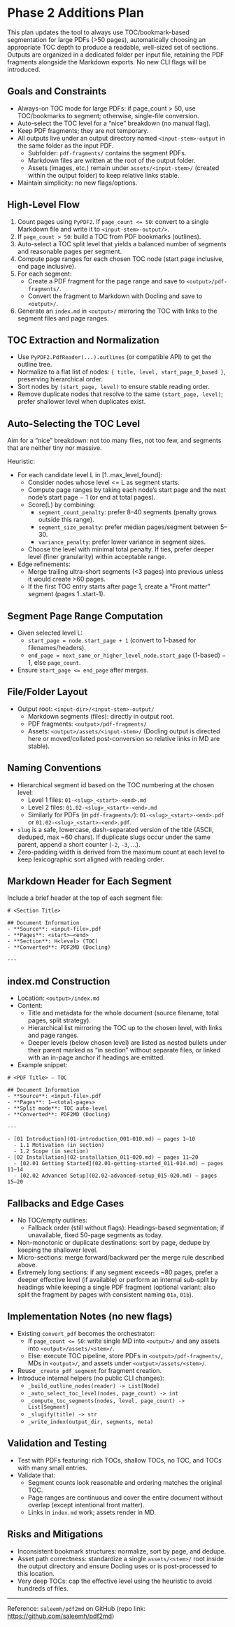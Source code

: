 # Phase 2 Additions Plan

This plan updates the tool to always use TOC/bookmark-based segmentation for large PDFs (>50 pages), automatically choosing an appropriate TOC depth to produce a readable, well-sized set of sections. Outputs are organized in a dedicated folder per input file, retaining the PDF fragments alongside the Markdown exports. No new CLI flags will be introduced.

## Goals and Constraints
- Always-on TOC mode for large PDFs: if page_count > 50, use TOC/bookmarks to segment; otherwise, single-file conversion.
- Auto-select the TOC level for a “nice” breakdown (no manual flag).
- Keep PDF fragments; they are not temporary.
- All outputs live under an output directory named `<input-stem>-output` in the same folder as the input PDF.
  - Subfolder: `pdf-fragments/` contains the segment PDFs.
  - Markdown files are written at the root of the output folder.
  - Assets (images, etc.) remain under `assets/<input-stem>/` (created within the output folder) to keep relative links stable.
- Maintain simplicity: no new flags/options.

## High-Level Flow
1. Count pages using `PyPDF2`. If `page_count <= 50`: convert to a single Markdown file and write it to `<input-stem>-output/>`.
2. If `page_count > 50`: build a TOC from PDF bookmarks (outlines).
3. Auto-select a TOC split level that yields a balanced number of segments and reasonable pages per segment.
4. Compute page ranges for each chosen TOC node (start page inclusive, end page inclusive).
5. For each segment:
   - Create a PDF fragment for the page range and save to `<output>/pdf-fragments/`.
   - Convert the fragment to Markdown with Docling and save to `<output>/`.
6. Generate an `index.md` in `<output>/` mirroring the TOC with links to the segment files and page ranges.

## TOC Extraction and Normalization
- Use `PyPDF2.PdfReader(...).outlines` (or compatible API) to get the outline tree.
- Normalize to a flat list of nodes: `{ title, level, start_page_0_based }`, preserving hierarchical order.
- Sort nodes by `(start_page, level)` to ensure stable reading order.
- Remove duplicate nodes that resolve to the same `(start_page, level)`; prefer shallower level when duplicates exist.

## Auto-Selecting the TOC Level
Aim for a “nice” breakdown: not too many files, not too few, and segments that are neither tiny nor massive.

Heuristic:
- For each candidate level L in [1..max_level_found]:
  - Consider nodes whose level <= L as segment starts.
  - Compute page ranges by taking each node’s start page and the next node’s start page − 1 (or end at total pages).
  - Score(L) by combining:
    - `segment_count_penalty`: prefer 8–40 segments (penalty grows outside this range).
    - `segment_size_penalty`: prefer median pages/segment between 5–30.
    - `variance_penalty`: prefer lower variance in segment sizes.
  - Choose the level with minimal total penalty. If ties, prefer deeper level (finer granularity) within acceptable range.
- Edge refinements:
  - Merge trailing ultra-short segments (<3 pages) into previous unless it would create >60 pages.
  - If the first TOC entry starts after page 1, create a “Front matter” segment (pages 1..start-1).

## Segment Page Range Computation
- Given selected level L:
  - `start_page = node.start_page + 1` (convert to 1-based for filenames/headers).
  - `end_page = next_same_or_higher_level_node.start_page` (1-based) − 1, else `page_count`.
- Ensure `start_page <= end_page` after merges.

## File/Folder Layout
- Output root: `<input-dir>/<input-stem>-output/`
  - Markdown segments (files): directly in output root.
  - PDF fragments: `<output>/pdf-fragments/`
  - Assets: `<output>/assets/<input-stem>/` (Docling output is directed here or moved/collated post-conversion so relative links in MD are stable).

## Naming Conventions
- Hierarchical segment id based on the TOC numbering at the chosen level:
  - Level 1 files: `01-<slug>_<start>-<end>.md`
  - Level 2 files: `01.02-<slug>_<start>-<end>.md`
  - Similarly for PDFs (in `pdf-fragments/`): `01-<slug>_<start>-<end>.pdf` or `01.02-<slug>_<start>-<end>.pdf`.
- `slug` is a safe, lowercase, dash-separated version of the title (ASCII, deduped, max ~60 chars). If duplicate slugs occur under the same parent, append a short counter (`-2`, `-3`, …).
- Zero-padding width is derived from the maximum count at each level to keep lexicographic sort aligned with reading order.

## Markdown Header for Each Segment
Include a brief header at the top of each segment file:

```
# <Section Title>

## Document Information
- **Source**: <input-file>.pdf
- **Pages**: <start>–<end>
- **Section**: H<level> (TOC)
- **Converted**: PDF2MD (Docling)

---
```

## index.md Construction
- Location: `<output>/index.md`
- Content:
  - Title and metadata for the whole document (source filename, total pages, split strategy).
  - Hierarchical list mirroring the TOC up to the chosen level, with links and page ranges.
  - Deeper levels (below chosen level) are listed as nested bullets under their parent marked as “in section” without separate files, or linked with an in-page anchor if headings are emitted.
- Example snippet:

```
# <PDF Title> — TOC

## Document Information
- **Source**: <input-file>.pdf
- **Pages**: 1–<total-pages>
- **Split mode**: TOC auto-level
- **Converted**: PDF2MD (Docling)

---

- [01 Introduction](01-introduction_001-010.md) — pages 1–10
  - 1.1 Motivation (in section)
  - 1.2 Scope (in section)
- [02 Installation](02-installation_011-020.md) — pages 11–20
  - [02.01 Getting Started](02.01-getting-started_011-014.md) — pages 11–14
  - [02.02 Advanced Setup](02.02-advanced-setup_015-020.md) — pages 15–20
```

## Fallbacks and Edge Cases
- No TOC/empty outlines:
  - Fallback order (still without flags): Headings-based segmentation; if unavailable, fixed 50-page segments as today.
- Non-monotonic or duplicate destinations: sort by page, dedupe by keeping the shallower level.
- Micro-sections: merge forward/backward per the merge rule described above.
- Extremely long sections: if any segment exceeds ~80 pages, prefer a deeper effective level (if available) or perform an internal sub-split by headings while keeping a single PDF fragment (optional variant: also split the fragment by pages with consistent naming `01a`, `01b`).

## Implementation Notes (no new flags)
- Existing `convert_pdf` becomes the orchestrator:
  - If `page_count <= 50`: write single MD into `<output>/` and any assets into `<output>/assets/<stem>/`.
  - Else: execute TOC pipeline, store PDFs in `<output>/pdf-fragments/`, MDs in `<output>/`, and assets under `<output>/assets/<stem>/`.
- Reuse `_create_pdf_segment` for fragment creation.
- Introduce internal helpers (no public CLI changes):
  - `_build_outline_nodes(reader) -> List[Node]`
  - `_auto_select_toc_level(nodes, page_count) -> int`
  - `_compute_toc_segments(nodes, level, page_count) -> List[Segment]`
  - `_slugify(title) -> str`
  - `_write_index(output_dir, segments, meta)`

## Validation and Testing
- Test with PDFs featuring: rich TOCs, shallow TOCs, no TOC, and TOCs with many small entries.
- Validate that:
  - Segment counts look reasonable and ordering matches the original TOC.
  - Page ranges are continuous and cover the entire document without overlap (except intentional front matter).
  - Links in `index.md` work; assets render in MD.

## Risks and Mitigations
- Inconsistent bookmark structures: normalize, sort by page, and dedupe.
- Asset path correctness: standardize a single `assets/<stem>/` root inside the output directory and ensure Docling uses or is post-processed to this location.
- Very deep TOCs: cap the effective level using the heuristic to avoid hundreds of files.

---

Reference: `saleemh/pdf2md` on GitHub (repo link: https://github.com/saleemh/pdf2md)
